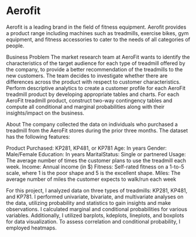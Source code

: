 # Aerofit
Aerofit is a leading brand in the field of fitness equipment. Aerofit provides a product range including machines such as treadmills, exercise bikes, gym equipment, and fitness accessories to cater to the needs of all categories of people.

Business Problem
The market research team at AeroFit wants to identify the characteristics of the target audience for each type of treadmill offered by the company, to provide a better recommendation of the treadmills to the new customers. The team decides to investigate whether there are differences across the product with respect to customer characteristics. Perform descriptive analytics to create a customer profile for each AeroFit treadmill product by developing appropriate tables and charts. For each AeroFit treadmill product, construct two-way contingency tables and compute all conditional and marginal probabilities along with their insights/impact on the business.

About
The company collected the data on individuals who purchased a treadmill from the AeroFit stores during the prior three months. The dataset has the following features:

Product Purchased: KP281, KP481, or KP781
Age: In years
Gender: Male/Female
Education: In years
MaritalStatus: Single or partnered
Usage: The average number of times the customer plans to use the treadmill each week.
Income: Annual income (in $)
Fitness: Self-rated fitness on a 1-to-5 scale, where 1 is the poor shape and 5 is the excellent shape.
Miles: The average number of miles the customer expects to walk/run each week

For this project, I analyzed data on three types of treadmills: KP281, KP481, and KP781. I performed univariate, bivariate, and multivariate analyses on the data, utilizing probability and statistics to gain insights and make observations. I calculated marginal and conditional probabilities for various variables. Additionally, I utilized barplots, kdeplots, lineplots, and boxplots for data visualization. To assess correlation and conditional probability, I employed heatmaps.
